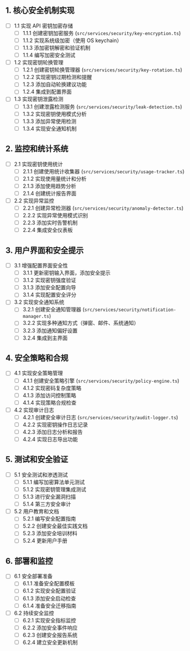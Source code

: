 ## 1. 核心安全机制实现

- [ ] 1.1 实现 API 密钥加密存储
  - [ ] 1.1.1 创建密钥加密服务 (`src/services/security/key-encryption.ts`)
  - [ ] 1.1.2 实现系统级加密（使用 OS keychain）
  - [ ] 1.1.3 添加密钥解密和验证机制
  - [ ] 1.1.4 编写加密安全测试

- [ ] 1.2 实现密钥轮换管理
  - [ ] 1.2.1 创建密钥轮换管理器 (`src/services/security/key-rotation.ts`)
  - [ ] 1.2.2 实现密钥过期检测和提醒
  - [ ] 1.2.3 添加自动轮换建议功能
  - [ ] 1.2.4 集成到配置界面

- [ ] 1.3 实现密钥泄露检测
  - [ ] 1.3.1 创建泄露检测服务 (`src/services/security/leak-detection.ts`)
  - [ ] 1.3.2 实现密钥使用模式分析
  - [ ] 1.3.3 添加异常使用检测
  - [ ] 1.3.4 实现安全通知机制

## 2. 监控和统计系统

- [ ] 2.1 实现密钥使用统计
  - [ ] 2.1.1 创建使用统计收集器 (`src/services/security/usage-tracker.ts`)
  - [ ] 2.1.2 实现使用量统计和分析
  - [ ] 2.1.3 添加使用趋势分析
  - [ ] 2.1.4 创建统计报告界面

- [ ] 2.2 实现异常监控
  - [ ] 2.2.1 创建异常检测器 (`src/services/security/anomaly-detector.ts`)
  - [ ] 2.2.2 实现异常使用模式识别
  - [ ] 2.2.3 添加实时告警机制
  - [ ] 2.2.4 集成安全仪表板

## 3. 用户界面和安全提示

- [ ] 3.1 增强配置界面安全性
  - [ ] 3.1.1 更新密钥输入界面，添加安全提示
  - [ ] 3.1.2 实现密钥强度验证
  - [ ] 3.1.3 添加安全配置向导
  - [ ] 3.1.4 实现配置安全评分

- [ ] 3.2 实现安全通知系统
  - [ ] 3.2.1 创建安全通知管理器 (`src/services/security/notification-manager.ts`)
  - [ ] 3.2.2 实现多种通知方式（弹窗、邮件、系统通知）
  - [ ] 3.2.3 添加通知偏好设置
  - [ ] 3.2.4 集成到主界面

## 4. 安全策略和合规

- [ ] 4.1 实现安全策略管理
  - [ ] 4.1.1 创建安全策略引擎 (`src/services/security/policy-engine.ts`)
  - [ ] 4.1.2 实现密码复杂度策略
  - [ ] 4.1.3 添加访问控制策略
  - [ ] 4.1.4 实现策略合规检查

- [ ] 4.2 实现审计日志
  - [ ] 4.2.1 创建安全审计日志 (`src/services/security/audit-logger.ts`)
  - [ ] 4.2.2 实现密钥操作日志记录
  - [ ] 4.2.3 添加日志分析和报告
  - [ ] 4.2.4 实现日志导出功能

## 5. 测试和安全验证

- [ ] 5.1 安全测试和渗透测试
  - [ ] 5.1.1 编写加密算法单元测试
  - [ ] 5.1.2 实现密钥管理集成测试
  - [ ] 5.1.3 进行安全漏洞扫描
  - [ ] 5.1.4 第三方安全审计

- [ ] 5.2 用户教育和文档
  - [ ] 5.2.1 编写安全配置指南
  - [ ] 5.2.2 创建安全最佳实践文档
  - [ ] 5.2.3 添加安全培训材料
  - [ ] 5.2.4 更新用户手册

## 6. 部署和监控

- [ ] 6.1 安全部署准备
  - [ ] 6.1.1 准备安全配置模板
  - [ ] 6.1.2 实现安全配置验证
  - [ ] 6.1.3 添加安全启动检查
  - [ ] 6.1.4 准备安全迁移指南

- [ ] 6.2 持续安全监控
  - [ ] 6.2.1 实现安全指标监控
  - [ ] 6.2.2 添加安全事件响应
  - [ ] 6.2.3 创建安全报告系统
  - [ ] 6.2.4 建立安全更新机制
